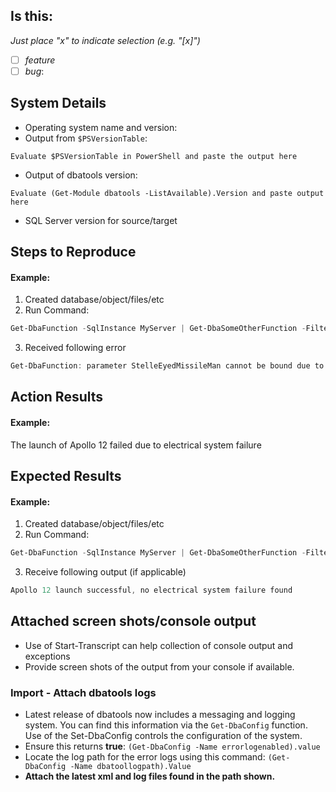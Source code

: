 ## Is this:
_Just place "x" to indicate selection (e.g. "[x]")_

- [ ] *feature* 
- [ ] *bug*:

## System Details

- Operating system name and version:
- Output from `$PSVersionTable`:

```
Evaluate $PSVersionTable in PowerShell and paste the output here
```

- Output of dbatools version:

```
Evaluate (Get-Module dbatools -ListAvailable).Version and paste output here
```

- SQL Server version for source/target


## Steps to Reproduce

#### Example:
1. Created database/object/files/etc
2. Run Command:
```powershell
Get-DbaFunction -SqlInstance MyServer | Get-DbaSomeOtherFunction -FilterSwitch -StelleEyedMissileMan
```
3. Received following error
```powershell
Get-DbaFunction: parameter StelleEyedMissileMan cannot be bound due to electrical system failure
```

## Action Results
#### Example:
The launch of Apollo 12 failed due to electrical system failure

## Expected Results
#### Example:
1. Created database/object/files/etc
2. Run Command:
```powershell
Get-DbaFunction -SqlInstance MyServer | Get-DbaSomeOtherFunction -FilterSwitch -StelleEyedMissileMan
```
3. Receive following output (if applicable)
```powershell
Apollo 12 launch successful, no electrical system failure found
```

## Attached screen shots/console output

- Use of Start-Transcript can help collection of console output and exceptions
- Provide screen shots of the output from your console if available.

### Import - Attach dbatools logs
- Latest release of dbatools now includes a messaging and logging system. You can find this information via the `Get-DbaConfig` function. Use of the Set-DbaConfig controls the configuration of the system.
- Ensure this returns **true**: `(Get-DbaConfig -Name errorlogenabled).value`
- Locate the log path for the error logs using this command: `(Get-DbaConfig -Name dbatoollogpath).Value`
- **Attach the latest xml and log files found in the path shown.**

